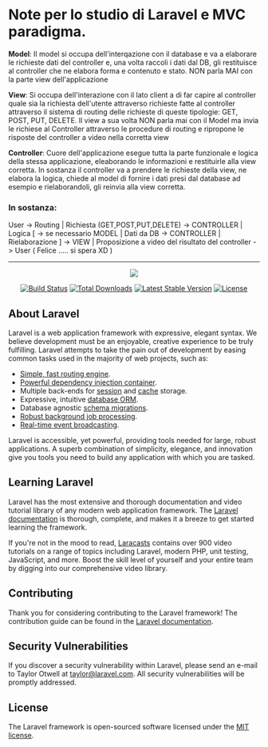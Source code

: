 # Note per lo studio di Laravel e MVC paradigma.

**Model**: Il model si occupa dell'interqazione con il database e va a elaborare le richieste dati del controller e, una volta raccoli i dati dal DB, gli restituisce al controller che ne elabora forma e contenuto e stato. NON parla MAI con la parte view dell'applicazione

**View**: Si occupa dell'interazione con il lato client a di far capire al controller quale sia la richiesta dell'utente attraverso richieste fatte al controller attraverso il sistema di routing delle richieste di queste tipologie: GET, POST, PUT, DELETE. Il view a sua volta NON parla mai con il Model ma invia le richiese al Controller attraverso le procedure di routing e ripropone le risposte del controller a video nella corretta view

**Controller**: Cuore dell'applicazione esegue tutta la parte funzionale e logica della stessa applicazione, eleaborando le informazioni e restituirle alla view corretta. In sostanza il controller va a prendere le richieste della view, ne elabora la logica, chiede al model di fornire i dati presi dal database ad esempio e rielaborandoli, gli reinvia alla view corretta. 

### In sostanza:  

User -> Routing | Richiesta (GET,POST,PUT,DELETE) -> CONTROLLER | Logica [ -> se necessario MODEL | Dati da DB -> CONTROLLER | Rielaborazione ] -> VIEW | Proposizione a video del risultato del controller -> User ( Felice ..... si spera XD )

-------------------------

<p align="center"><img src="https://laravel.com/assets/img/components/logo-laravel.svg"></p>

<p align="center">
<a href="https://travis-ci.org/laravel/framework"><img src="https://travis-ci.org/laravel/framework.svg" alt="Build Status"></a>
<a href="https://packagist.org/packages/laravel/framework"><img src="https://poser.pugx.org/laravel/framework/d/total.svg" alt="Total Downloads"></a>
<a href="https://packagist.org/packages/laravel/framework"><img src="https://poser.pugx.org/laravel/framework/v/stable.svg" alt="Latest Stable Version"></a>
<a href="https://packagist.org/packages/laravel/framework"><img src="https://poser.pugx.org/laravel/framework/license.svg" alt="License"></a>
</p>

## About Laravel

Laravel is a web application framework with expressive, elegant syntax. We believe development must be an enjoyable, creative experience to be truly fulfilling. Laravel attempts to take the pain out of development by easing common tasks used in the majority of web projects, such as:

- [Simple, fast routing engine](https://laravel.com/docs/routing).
- [Powerful dependency injection container](https://laravel.com/docs/container).
- Multiple back-ends for [session](https://laravel.com/docs/session) and [cache](https://laravel.com/docs/cache) storage.
- Expressive, intuitive [database ORM](https://laravel.com/docs/eloquent).
- Database agnostic [schema migrations](https://laravel.com/docs/migrations).
- [Robust background job processing](https://laravel.com/docs/queues).
- [Real-time event broadcasting](https://laravel.com/docs/broadcasting).

Laravel is accessible, yet powerful, providing tools needed for large, robust applications. A superb combination of simplicity, elegance, and innovation give you tools you need to build any application with which you are tasked.

## Learning Laravel

Laravel has the most extensive and thorough documentation and video tutorial library of any modern web application framework. The [Laravel documentation](https://laravel.com/docs) is thorough, complete, and makes it a breeze to get started learning the framework.

If you're not in the mood to read, [Laracasts](https://laracasts.com) contains over 900 video tutorials on a range of topics including Laravel, modern PHP, unit testing, JavaScript, and more. Boost the skill level of yourself and your entire team by digging into our comprehensive video library.

## Contributing

Thank you for considering contributing to the Laravel framework! The contribution guide can be found in the [Laravel documentation](http://laravel.com/docs/contributions).

## Security Vulnerabilities

If you discover a security vulnerability within Laravel, please send an e-mail to Taylor Otwell at taylor@laravel.com. All security vulnerabilities will be promptly addressed.

## License

The Laravel framework is open-sourced software licensed under the [MIT license](http://opensource.org/licenses/MIT).
